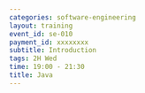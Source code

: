 ```yaml
---
categories: software-engineering
layout: training
event_id: se-010
payment_id: xxxxxxxx
subtitle: Introduction 
tags: 2H Wed
time: 19:00 - 21:30
title: Java
---
```

